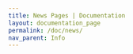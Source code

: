 ```yaml
---
title: News Pages | Documentation
layout: documentation_page
permalink: /doc/news/
nav_parent: Info
---
```

